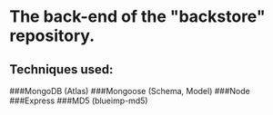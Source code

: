 # The back-end of the "backstore" repository.
## Techniques used:
###MongoDB (Atlas)
###Mongoose (Schema, Model)
###Node
###Express
###MD5 (blueimp-md5)
